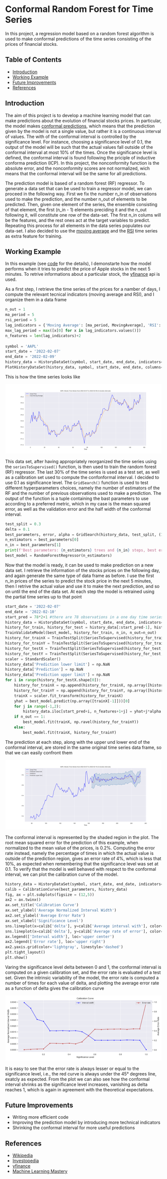 # Conformal Random Forest for Time Series

In this project, a regression model based on a random forest algorithm is used to make conformal predictions of the time series consisting of the prices of financial stocks.

## Table of Contents

* [Introduction](#Introduction)
* [Working Example](#Working-Example)
* [Future Improvements](#Future-Improvements)
* [References](#References)

## Introduction

The aim of this project is to develop a machine learning model that can make predictions about the evolution of financial stocks prices. In particular, the model makes [conformal predictions](https://en.wikipedia.org/wiki/Conformal_prediction), which means that the prediction given by the model is not a single value, but rather it is a continuous interval of values. The with of the conformal interval is controlled by the significance level. For instance, choosing a significance level of 0.1, the output of the model will be such that the actual values fall outside of the conformal interval at most 10% of the times. Once the significance level is defined, the conformal interval is found following the priciple of inductive conforma prediction (ICP). In this project, the nonconformity function is the absolute error, and the nonconformity scores are not normalized, wich means that the conformal interval will be the same for all predictions.

The prediction model is based of a random forest (RF) regressor. To generate a data set that can be used to train a regressor model, we can proceed in the following way. First we fix the number n_in of observations used to make the prediction, and the number n_out of elements to be predicted. Then, given one element of the series, the ensemble consisting of that element, the first (n_in - 1) elements preciding it and the n_out following it, will constitute one row of the data-set. The first n_in colums will be the features, and the rest ones act at the target variables to predict. Repeating this process for all elements in the data series populates our data-set. I also decided to use the [moving average](https://www.investopedia.com/terms/m/movingaverage.asp) and the [RSI](https://www.investopedia.com/terms/r/rsi.asp) time series as extra feature for training.

## Working Example

In this example (see [code](/CRF.py) for the details), I demonstarte how the model performs when it tries to predict the price of Apple stocks in the next 5 minutes. To retrive informations about a particular stock, the [yfinance](https://pypi.org/project/yfinance/) api is used. 

As a first step, I retrieve the time series of the prices for a namber of days, I compute the relevant tecnical indicators (moving average and RSI), and I organize them in a data frame

```python
n_out = 1
ma_period = 5
rsi_period = 5
lag_indicators = {'Moving Average': [ma_period, MovingAverage], 'RSI': [rsi_period, RSI]}
max_lag_period = max([x[0] for x in lag_indicators.values()])
n_features = len(lag_indicators)+2

symbol = 'AAPL'
start_date = '2022-02-07'
end_date = '2022-02-09'
history_data = HistoryDataSet(symbol, start_date, end_date, indicators=lag_indicators)
PlotHistoryDataSet(history_data, symbol, start_date, end_date, columns=(0,2), palette=('blue', 'darkorange'))
```

This is how the time series looks like

![TimeSeries](/Plots/price_history1.png)

This data set, after having appropriately reorganized the time series using the `seriesToSupervised()` function, is then used to train the random forest (RF) regressor. The last 30% of the time series is used as a test set, as well as a calibration set used to compute the confonformal interval. I decided to use 0.1 as significance level. The `GridSearch()` function is used to test different hyperparameters choices, namely the number of estimators of the RF and the number of previous observations used to make a prediction. The output of the function is a tuple containing the bast parameters to use according to a preferred metric, which in my case is the mean squared error, as well as the validation error and the half width of the conformal interval.

```python
test_split = 0.3
delta = 0.1
best_parameters, error, alpha = GridSearch(history_data, test_split, (100, 1000), (1, 10), n_out=n_out, delta=delta)
n_estimators = best_parameters[0]
n_in = best_parameters[1]
print(f'Best parameters: {n_estimators} trees and {n_in} steps, best error: {error}')
best_model = RandomForestRegressor(n_estimators)
```

Now that the model is ready, it can be used to make prediction on a new data set. I retrieve the information of the stocks prices on the following day, and again generate the same type of data frame as before. I use the first n_in prices of the series to predict the stock price in the next 5 minutes, then I retrive the actual value and use it to make the next prediction, and so on until the end of the data set. At each step the model is retrained using the partial time series up to that point

```python
start_date = '2022-02-07'
end_date = '2022-02-10'
start_pred = 78*2+1 #there are 78 observations in a one day time series
history_data = HistoryDataSet(symbol, start_date, end_date, indicators=lag_indicators)
history_for_train, history_for_test = history_data[:start_pred-1], history_data[start_pred-n_in:]
TrainValidateModel(best_model, history_for_train, n_in, n_out=n_out)
history_for_trainX = TrainTestSplit(SeriesToSupervised(history_for_train, n_in, n_out=1))[0]
history_for_trainY = TrainTestSplit(SeriesToSupervised(history_for_train, n_in, n_out=1))[1]
history_for_testX = TrainTestSplit(SeriesToSupervised(history_for_test, n_in, n_out=1))[0]
history_for_testY = TrainTestSplit(SeriesToSupervised(history_for_test, n_in, n_out=1))[1]
scaler = StandardScaler()
history_data['Prediction lower limit'] = np.NaN
history_data['Prediction'] = np.NaN
history_data['Prediction upper limit'] = np.NaN
for i in range(history_for_testX.shape[0]):
    history_for_trainX = np.append(history_for_trainX, np.array([history_for_testX[i]]), axis=0)
    history_for_trainY = np.append(history_for_trainY, np.array([history_for_testY[i]]), axis=0)
    trainX = scaler.fit_transform(history_for_trainX)
    yhat = best_model.predict(np.array([trainX[-1]]))[0]
    for j in range(-1,2):
        history_data.iloc[start_pred+i, n_features+1+j] = yhat+j*alpha
    if n_out == 1:
        best_model.fit(trainX, np.ravel(history_for_trainY))
    else:
        best_model.fit(trainX, history_for_trainY)
```

The prediction at each step, along with the upper und lower end of the conformal interval, are stored in the same original time series data frame, so that we can easily confront them

![pred](/Plots/price_pred.png)

The conformal interval is represented by the shaded region in the plot. The root mean squared error for the prediction of this example, when normalized to the mean value of the prices, is 0.2%. Computing the error rate instead, namely the percentage of times in which the actual value is outside of the prediction region, gives an error rate of 4%, which is less that 10%, as expected when remembering that the significance level was set at 0.1. To verify that the model is well behaved with respect to the conformal interval, we can plot the calibration curve of the model. 

```python
history_data = HistoryDataSet(symbol, start_date, end_date, indicators=lag_indicators)
calib = CalibrationCurve(best_parameters, history_data)
fig, ax = plt.subplots(figsize = (12,5))
ax2 = ax.twinx()
ax.set_title('Calibration Curve')
ax.set_ylabel('Average Normalized Interval Width')
ax2.set_ylabel('Average Error Rate')
ax.set_xlabel('Significance Level')
sns.lineplot(x=calib['delta'], y=calib['Average interval with'], color='blue', marker='o', ax=ax)
sns.lineplot(x=calib['delta'], y=calib['Average rate of error'], color='firebrick', marker='o', ax=ax2)
ax.legend(['Interval width'], loc='upper center')
ax2.legend(['Error rate'], loc='upper right')
ax2.yaxis.grid(color='lightgray', linestyle='dashed')
plt.tight_layout()
plt.show()
```

Varing the significance level delta between 0 and 1, the conformal interval is computed on a given calibration set, and the error rate is evaluated of a test set. Given the intrinsic variability of the model, the error rate is computed a number of times for each value of delta, and plotting the average error rate as a function of delta gives the calibration curve

![calibration](/Plots/calib_curve.png)

It is easy to see that the error rate is always lesser or equal to the significance level, i.e., the red curve is always under the 45° degrees line, exatcly as expected. From the plot we can also see how the conformal interval shrinks as the significance level increases, vanishing as delta reaches 1, which is again in agreement with the theoretical expectations.  

## Future Improvements

- Writing more efficient code
- Improving the prediction model by introducing more technical indicators
- Shrinking the conformal interval for more useful predictions

## References

- [Wikipedia](https://en.wikipedia.org/wiki/Conformal_prediction)
- [Investopedia](https://www.investopedia.com)
- [yfinance](https://pypi.org/project/yfinance/)
- [Machine Learning Mastery](https://machinelearningmastery.com/convert-time-series-supervised-learning-problem-python/)
